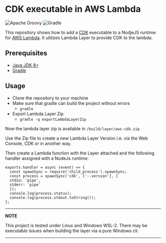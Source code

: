 # CDK executable in AWS Lambda

![Apache Groovy](https://img.shields.io/badge/Apache%20Groovy-4298B8.svg?style=for-the-badge&logo=Apache+Groovy&logoColor=white) ![Gradle](https://img.shields.io/badge/Gradle-02303A.svg?style=for-the-badge&logo=Gradle&logoColor=white)

This repository shows how to add a [CDK](https://aws.amazon.com/cdk/) executable to a NodjeJS runtime for [AWS Lambda](https://aws.amazon.com/lambda/). It utilizes Lambda Layer to provide CDK to the lambda.

## Prerequisites

- [Java JDK 8+](https://adoptopenjdk.net/)
- [Gradle](https://gradle.org/install)

## Usage
- Clone the repository to your machine
- Make sure that gradle can build the project without errors
  - `gradle`
- Export Lambda Layer Zip
  - `gradle -q exportLambdaLayerZip`

Now the lambda layer zip is available in `/build/layer/aws-cdk.zip`

Use the Zip file to create a new Lambda Layer Version i.e. via the Web Console, CDK or in another way.

Then create a Lambda function with the Layer attached and the following handler assigned with a NodeJs runtime:

    exports.handler = async (event) => {
      const spawnSync = require('child_process').spawnSync;
      const process = spawnSync('cdk', ['--version'], {
      stdio: 'pipe',
      stderr: 'pipe'
      });
      console.log(process.status);
      console.log(process.stdout.toString());
    };

---
**NOTE**

This project is tested under Linux and Windows WSL-2. There may be executable issues when building the layer via a pure Windows cli.

---
